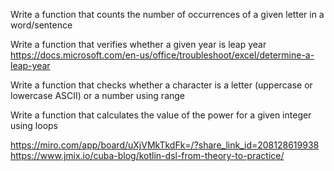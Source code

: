 Write a function that counts the number of occurrences of a given letter in a word/sentence

Write a function that verifies whether a given year is leap year
https://docs.microsoft.com/en-us/office/troubleshoot/excel/determine-a-leap-year

Write a function that checks whether a character is a letter (uppercase or lowercase ASCII) or a number using range

Write a function that calculates the value of the power for a given integer using loops

https://miro.com/app/board/uXjVMkTkdFk=/?share_link_id=208128619938
https://www.jmix.io/cuba-blog/kotlin-dsl-from-theory-to-practice/